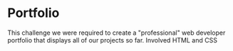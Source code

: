 # Portfolio
This challenge we were required to create a "professional" web developer portfolio that displays all of our projects so far.
Involved HTML and CSS

